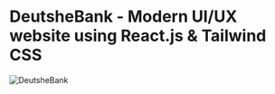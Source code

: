 # DeutsheBank - Modern UI/UX website using React.js & Tailwind CSS

![DeutsheBank](https://i.ibb.co/BK1Hn0x/Screenshot-2022-08-08-at-4-05-48-PM.png)
